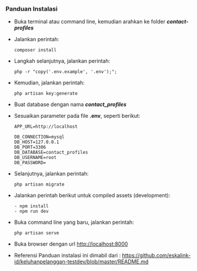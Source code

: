### **Panduan Instalasi**

- Buka terminal atau command line, kemudian arahkan ke folder ***contact-profiles***
- Jalankan perintah:
  ```
  composer install
  ```
- Langkah selanjutnya, jalankan perintah:
  ```
  php -r "copy('.env.example', '.env');";
  ```
- Kemudian, jalankan perintah:
  ```
  php artisan key:generate
  ```
- Buat database dengan nama ***contact_profiles***
- Sesuaikan parameter pada file **.env**, seperti berikut:
  ```
  APP_URL=http://localhost

  DB_CONNECTION=mysql
  DB_HOST=127.0.0.1
  DB_PORT=3306
  DB_DATABASE=contact_profiles
  DB_USERNAME=root
  DB_PASSWORD=
  ```
- Selanjutnya, jalankan perintah:
  ```
  php artisan migrate
  ```
- Jalankan perintah berikut untuk compiled assets (development):
  ```
  - npm install
  - npm run dev
  ```
- Buka command line yang baru, jalankan perintah:
  ```
  php artisan serve
  ```

- Buka browser dengan url [http://localhost:8000](http://localhost:8000)

- Referensi Panduan instalasi ini dimabil dari : https://github.com/eskalink-id/keluhanpelanggan-testdev/blob/master/README.md
